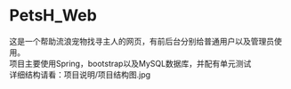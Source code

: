 # PetsH_Web
这是一个帮助流浪宠物找寻主人的网页，有前后台分别给普通用户以及管理员使用。<br>
项目主要使用Spring，bootstrap以及MySQL数据库，并配有单元测试<br>
详细结构请看：项目说明/项目结构图.jpg
